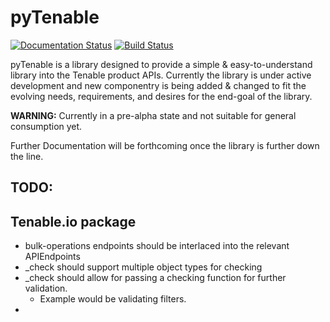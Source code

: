 # pyTenable

[![Documentation Status](https://readthedocs.org/projects/pytenable/badge/?version=latest)](http://pytenable.readthedocs.io/en/latest/?badge=latest)
[![Build Status](https://travis-ci.org/tenable/pyTenable.svg?branch=master)](https://travis-ci.org/tenable/pyTenable)


pyTenable is a library designed to provide a simple & easy-to-understand library into the Tenable product APIs.  Currently the library is under active development and new componentry is being added & changed to fit the evolving needs, requirements, and desires for the end-goal of the library.

**WARNING:** Currently in a pre-alpha state and not suitable for general consumption yet.

Further Documentation will be forthcoming once the library is further down the line.

## TODO:

## Tenable.io package

- bulk-operations endpoints should be interlaced into the relevant APIEndpoints
- _check should support multiple object types for checking
- _check should allow for passing a checking function for further validation.
  + Example would be validating filters.
- 